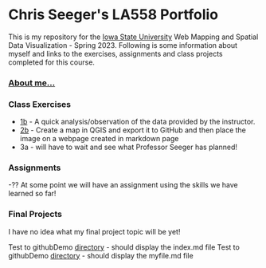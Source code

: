 # Chris Seeger's LA558 Portfolio
This is my repository for the [Iowa State University](https://www.iastate.edu) Web Mapping and Spatial Data Visualization - Spring 2023.
Following is some information about myself and links to the exercises, assignments and class projects completed for this course.

### [About me...](aboutMe.md)

### Class Exercises
- [1b](exercises/ex1b.md) - A quick analysis/observation of the data provided by the instructor.
- [2b](exercises/ex2b.md) - Create a map in QGIS and export it to GitHub and then place the image on a webpage created in markdown page
- 3a - will have to wait and see what Professor Seeger has planned!

### Assignments
-?? At some point we will have an assignment using the skills we have learned so far!

### Final Projects
I have no idea what my final project topic will be yet!



Test to githubDemo [directory](githubDemo) - should display the index.md file
Test to githubDemo [directory](githubDemo/myfile.md) - should display the myfile.md file
